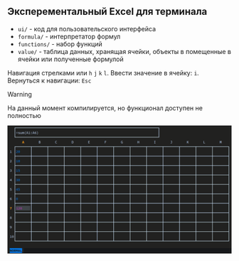 ## Эксперементальный Excel для терминала

* `ui/` - код для пользовательского интерфейса
* `formula/` - интерпретатор формул
* `functions/` - набор функций
* `value/` - таблица данных, хранящая ячейки, объекты в помещенные в ячейки или полученные формулой

 Навигация стрелками или `h` `j` `k` `l`. Ввести значение в ячейку: `i`. Вернуться к навигации: `Esc`

> [!WARNING]
> На данный момент компилируется, но функционал доступен не полностью

![Screenshot](./screenshot.png)
